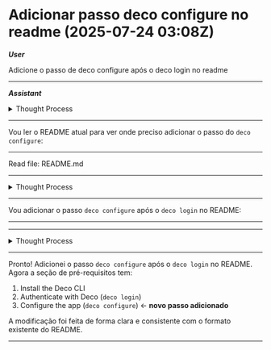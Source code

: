 <!-- Generated by SpecStory -->

# Adicionar passo deco configure no readme (2025-07-24 03:08Z)

_**User**_

Adicione o passo de deco configure após o deco login no readme

---

_**Assistant**_

<think><details><summary>Thought Process</summary>O usuário quer que eu adicione o passo "deco configure" após "deco login" no README. Vou primeiro ler o README atual para ver como ele está estruturado e onde preciso fazer a modificação.</details></think>

---

Vou ler o README atual para ver onde preciso adicionar o passo do `deco configure`:

---

Read file: README.md

---

<think><details><summary>Thought Process</summary>Agora posso ver que o README tem uma seção "Getting Started" com os pré-requisitos. Vejo que já tem:

1. Install the Deco CLI
2. Authenticate with Deco (deco login)

Preciso adicionar o passo "deco configure" após o "deco login". Vou usar o search_replace para fazer essa modificação.</details></think>

---

Vou adicionar o passo `deco configure` após o `deco login` no README:

---



---

<think><details><summary>Thought Process</summary>Perfeito! Adicionei o passo do `deco configure` após o `deco login` no README. A mudança foi aplicada corretamente, criando uma nova seção numerada "3. Configure the app:" com o comando `deco configure` antes da seção "Running the App".</details></think>

---

Pronto! Adicionei o passo `deco configure` após o `deco login` no README. Agora a seção de pré-requisitos tem:

1. Install the Deco CLI
2. Authenticate with Deco (`deco login`)
3. Configure the app (`deco configure`) ← **novo passo adicionado**

A modificação foi feita de forma clara e consistente com o formato existente do README.

---

